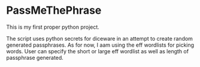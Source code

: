 # PassMeThePhrase

This is my first proper python project.

The script uses python secrets for diceware in an attempt to create random generated passphrases. 
As for now, I aam using the eff wordlists for picking  words.
User can specify the short or large eff wordlist as well as length of passphrase generated. 
 
